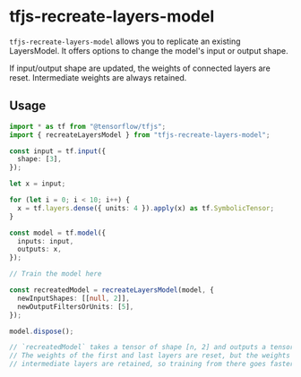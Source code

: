 # tfjs-recreate-layers-model

`tfjs-recreate-layers-model` allows you to replicate an existing LayersModel. It offers options to change the model's input or output shape.

If input/output shape are updated, the weights of connected layers are reset. Intermediate weights are always retained.

## Usage

```ts
import * as tf from "@tensorflow/tfjs";
import { recreateLayersModel } from "tfjs-recreate-layers-model";

const input = tf.input({
  shape: [3],
});

let x = input;

for (let i = 0; i < 10; i++) {
  x = tf.layers.dense({ units: 4 }).apply(x) as tf.SymbolicTensor;
}

const model = tf.model({
  inputs: input,
  outputs: x,
});

// Train the model here

const recreatedModel = recreateLayersModel(model, {
  newInputShapes: [[null, 2]],
  newOutputFiltersOrUnits: [5],
});

model.dispose();

// `recreatedModel` takes a tensor of shape [n, 2] and outputs a tensor of shape [n, 5].
// The weights of the first and last layers are reset, but the weights of the
// intermediate layers are retained, so training from there goes faster than re-starting from scratch.
```
